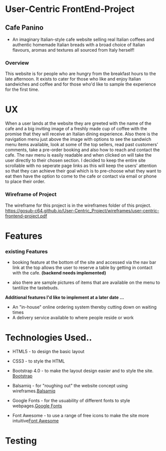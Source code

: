 # User-Centric FrontEnd-Project

## Cafe Panino
- An imaginary Italian-style cafe website selling real Italian coffees and authentic homemade Italian breads
  with a broad choice of Italian flavours, aromas and textures all sourced from Italy herself!

### Overview
This website is for people who are hungry from the breakfast hours to the late afternoon.
It exists to cater for those who like and enjoy Italian sandwiches and coffee and for those who'd like to sample
the experience for the first time.

# UX

When a user lands at the website they are greeted with the name of the cafe and a big inviting image of a freshly
made cup of coffee with the promise that they will receive an Italian dining experience. Also there is the navigation menu 
just above the image with options to see the sandwich menu items available, look at some of the top sellers, read past 
customers' comments, take a pre-order booking and also how to reach and contact the cafe.
The nav menu is easily readable and when clicked on will take the user directly to their chosen section. I decided to keep 
the entire site scrollable with no seperate page links as this will keep the users' attention so that they can achieve their 
goal which is to pre-choose what they want to eat then have the option to come to the cafe or contact via email or phone to 
place their order.

### Wireframe of Project

The wireframe for this project is in the wireframes folder of this project.
 https://gosub-c64.github.io/User-Centric_Project/wireframes/user-centric-frontend-project.pdf

# Features

### existing Features

* booking feature at the bottom of the site and accessed via the nav bar link at the top allows 
  the user to reserve a table by getting in contact with the cafe. **(backend needs implemented)**

* also there are sample pictures of items that are available on the menu to tantilize the tastebuds.

**Additional features I'd like to implement at a later date ...**
 * An "in-house" online ordering system thereby cutting down on waiting times
 * A delivery service available to where people reside or work

 # Technologies Used..

 * HTML5 - to design the basic layout

 * CSS3 - to style the HTML

 * Bootstrap 4.0 - to make the layout design easier and to style the site. [Bootstrap](https://getbootstrap.com/)

 * Balsamiq - for "roughing out" the website concept using wireframes.[Balsamiq](https://balsamiq.com/wireframes/google-drive/)

 * Google Fonts - for the usuability of different fonts to style webpages.[Google Fonts](https://fonts.google.com/)

 * Font Awesome - to use a range of free icons to make the site more intuitive[Font Awesome](https://fontawesome.com/)



 # Testing

